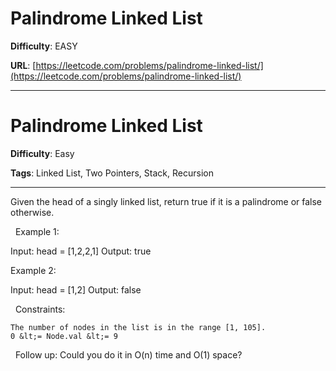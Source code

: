 # Palindrome Linked List

**Difficulty**: EASY

**URL**: [https://leetcode.com/problems/palindrome-linked-list/](https://leetcode.com/problems/palindrome-linked-list/)

---

# Palindrome Linked List

**Difficulty**: Easy

**Tags**: Linked List, Two Pointers, Stack, Recursion

---

Given the head of a singly linked list, return true if it is a palindrome or false otherwise.

&nbsp;
Example 1:


Input: head = [1,2,2,1]
Output: true


Example 2:


Input: head = [1,2]
Output: false


&nbsp;
Constraints:


	The number of nodes in the list is in the range [1, 105].
	0 &lt;= Node.val &lt;= 9


&nbsp;
Follow up: Could you do it in O(n) time and O(1) space?

